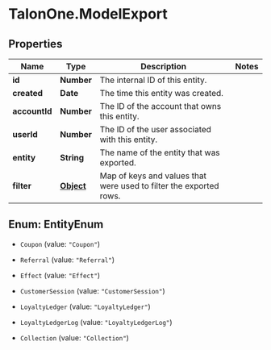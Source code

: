 # TalonOne.ModelExport

## Properties

Name | Type | Description | Notes
------------ | ------------- | ------------- | -------------
**id** | **Number** | The internal ID of this entity. | 
**created** | **Date** | The time this entity was created. | 
**accountId** | **Number** | The ID of the account that owns this entity. | 
**userId** | **Number** | The ID of the user associated with this entity. | 
**entity** | **String** | The name of the entity that was exported. | 
**filter** | [**Object**](.md) | Map of keys and values that were used to filter the exported rows. | 



## Enum: EntityEnum


* `Coupon` (value: `"Coupon"`)

* `Referral` (value: `"Referral"`)

* `Effect` (value: `"Effect"`)

* `CustomerSession` (value: `"CustomerSession"`)

* `LoyaltyLedger` (value: `"LoyaltyLedger"`)

* `LoyaltyLedgerLog` (value: `"LoyaltyLedgerLog"`)

* `Collection` (value: `"Collection"`)




